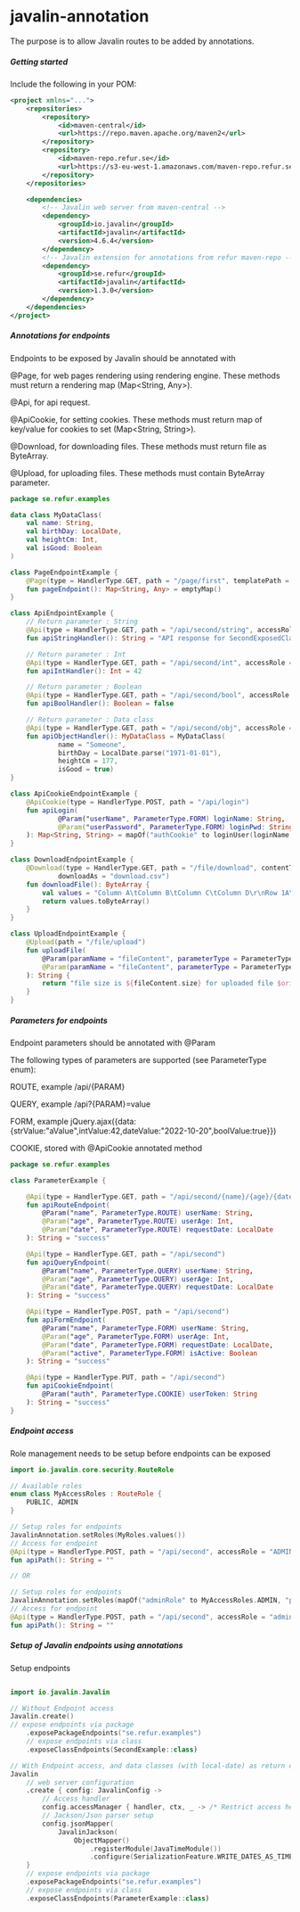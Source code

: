 # javalin-annotation

The purpose is to allow Javalin routes to be added by annotations.

##### Getting started
Include the following in your POM:
```xml
<project xmlns="...">
    <repositories>
        <repository>
            <id>maven-central</id>
            <url>https://repo.maven.apache.org/maven2</url>
        </repository>
        <repository>
            <id>maven-repo.refur.se</id>
            <url>https://s3-eu-west-1.amazonaws.com/maven-repo.refur.se/release</url>
        </repository>
    </repositories>

    <dependencies>
        <!-- Javalin web server from maven-central -->
        <dependency>
            <groupId>io.javalin</groupId>
            <artifactId>javalin</artifactId>
            <version>4.6.4</version>
        </dependency>
        <!-- Javalin extension for annotations from refur maven-repo -->
        <dependency>
            <groupId>se.refur</groupId>
            <artifactId>javalin</artifactId>
            <version>1.3.0</version>
        </dependency>
    </dependencies>    
</project>
```

##### Annotations for endpoints
Endpoints to be exposed by Javalin should be annotated with

@Page, for web pages rendering using rendering engine. These methods must return a rendering map (Map<String, Any>).

@Api, for api request.

@ApiCookie, for setting cookies. These methods must return map of key/value for cookies to set (Map<String, String>).

@Download, for downloading files. These methods must return file as ByteArray.

@Upload, for uploading files. These methods must contain ByteArray parameter.

```kotlin
package se.refur.examples

data class MyDataClass(
    val name: String,
    val birthDay: LocalDate,
    val heightCm: Int,
    val isGood: Boolean
)

class PageEndpointExample {
    @Page(type = HandlerType.GET, path = "/page/first", templatePath = "example/first.ftl")
    fun pageEndpoint(): Map<String, Any> = emptyMap()
}

class ApiEndpointExample {
    // Return parameter : String
    @Api(type = HandlerType.GET, path = "/api/second/string", accessRole = "PUBLIC")
    fun apiStringHandler(): String = "API response for SecondExposedClass"

    // Return parameter : Int
    @Api(type = HandlerType.GET, path = "/api/second/int", accessRole = "PUBLIC")
    fun apiIntHandler(): Int = 42

    // Return parameter : Boolean
    @Api(type = HandlerType.GET, path = "/api/second/bool", accessRole = "PUBLIC")
    fun apiBoolHandler(): Boolean = false

    // Return parameter : Data class
    @Api(type = HandlerType.GET, path = "/api/second/obj", accessRole = "PUBLIC")
    fun apiObjectHandler(): MyDataClass = MyDataClass(
            name = "Someone",
            birthDay = LocalDate.parse("1971-01-01"),
            heightCm = 177,
            isGood = true)
}

class ApiCookieEndpointExample {
    @ApiCookie(type = HandlerType.POST, path = "/api/login")
    fun apiLogin(
            @Param("userName", ParameterType.FORM) loginName: String,
            @Param("userPassword", ParameterType.FORM) loginPwd: String
    ): Map<String, String> = mapOf("authCookie" to loginUser(loginName, loginPwd))    
}

class DownloadEndpointExample {
    @Download(type = HandlerType.GET, path = "/file/download", contentType = ContentType.TEXT_CSV,
            downloadAs = "download.csv")
    fun downloadFile(): ByteArray {
        val values = "Column A\tColumn B\tColumn C\tColumn D\r\nRow 1A\tRow 1B\tRow 1C\tRow 1D"
        return values.toByteArray()
    }   
}

class UploadEndpointExample {
    @Upload(path = "/file/upload")
    fun uploadFile(
        @Param(paramName = "fileContent", parameterType = ParameterType.FILE) fileContent: ByteArray,
        @Param(paramName = "fileContent", parameterType = ParameterType.FILE) originalFileName: String
    ): String {
        return "file size is ${fileContent.size} for uploaded file $originalFileName"
    }
}
```

##### Parameters for endpoints
Endpoint parameters should be annotated with @Param

The following types of parameters are supported (see ParameterType enum):

ROUTE, example /api/{PARAM}

QUERY, example /api?{PARAM}=value

FORM, example jQuery.ajax({data:{strValue:"aValue",intValue:42,dateValue:"2022-10-20",boolValue:true}})

COOKIE, stored with @ApiCookie annotated method

```kotlin
package se.refur.examples

class ParameterExample {

    @Api(type = HandlerType.GET, path = "/api/second/{name}/{age}/{date}")
    fun apiRouteEndpoint(
        @Param("name", ParameterType.ROUTE) userName: String,
        @Param("age", ParameterType.ROUTE) userAge: Int,
        @Param("date", ParameterType.ROUTE) requestDate: LocalDate
    ): String = "success"

    @Api(type = HandlerType.GET, path = "/api/second")
    fun apiQueryEndpoint(
        @Param("name", ParameterType.QUERY) userName: String,
        @Param("age", ParameterType.QUERY) userAge: Int,
        @Param("date", ParameterType.QUERY) requestDate: LocalDate
    ): String = "success"

    @Api(type = HandlerType.POST, path = "/api/second")
    fun apiFormEndpoint(
        @Param("name", ParameterType.FORM) userName: String,
        @Param("age", ParameterType.FORM) userAge: Int,
        @Param("date", ParameterType.FORM) requestDate: LocalDate,
        @Param("active", ParameterType.FORM) isActive: Boolean
    ): String = "success"

    @Api(type = HandlerType.PUT, path = "/api/second")
    fun apiCookieEndpoint(
        @Param("auth", ParameterType.COOKIE) userToken: String
    ): String = "success"
}
```

##### Endpoint access
Role management needs to be setup before endpoints can be exposed
```kotlin
import io.javalin.core.security.RouteRole

// Available roles
enum class MyAccessRoles : RouteRole {
    PUBLIC, ADMIN
}

// Setup roles for endpoints
JavalinAnnotation.setRoles(MyRoles.values())
// Access for endpoint
@Api(type = HandlerType.POST, path = "/api/second", accessRole = "ADMIN")
fun apiPath(): String = ""

// OR

// Setup roles for endpoints
JavalinAnnotation.setRoles(mapOf("adminRole" to MyAccessRoles.ADMIN, "publicRole" to MyAccessRoles.PUBLIC))
// Access for endpoint
@Api(type = HandlerType.POST, path = "/api/second", accessRole = "adminRole")
fun apiPath(): String = ""
```

##### Setup of Javalin endpoints using annotations
Setup endpoints

```kotlin

import io.javalin.Javalin

// Without Endpoint access
Javalin.create()
// expose endpoints via package
    .exposePackageEndpoints("se.refur.examples")
    // expose endpoints via class
    .exposeClassEndpoints(SecondExample::class)

// With Endpoint access, and data classes (with local-date) as return objects
Javalin
    // web server configuration
    .create { config: JavalinConfig ->
        // Access handler
        config.accessManager { handler, ctx, _ -> /* Restrict access here */ handler.handle(ctx) }
        // Jackson/Json parser setup
        config.jsonMapper(
            JavalinJackson(
                ObjectMapper()
                    .registerModule(JavaTimeModule())
                    .configure(SerializationFeature.WRITE_DATES_AS_TIMESTAMPS, false)))
    }
    // expose endpoints via package
    .exposePackageEndpoints("se.refur.examples")
    // expose endpoints via class
    .exposeClassEndpoints(ParameterExample::class)

```